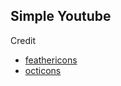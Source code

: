 ## Simple Youtube

Credit
- [feathericons](https://feathericons.com)
- [octicons](https://primer.style/icons)
